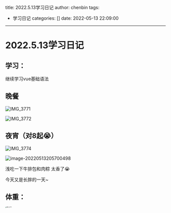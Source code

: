 title: 2022.5.13学习日记
author: chenbin
tags:
  - 学习日记
categories: []
date: 2022-05-13 22:09:00
---
# 2022.5.13学习日记

## 学习：

继续学习vue基础语法

## 晚餐

![IMG_3771](https://ypyun-cdn.u1n1.com/img/picgo/2022/05/13/20220513205616.JPG)

![IMG_3772](https://ypyun-cdn.u1n1.com/img/picgo/2022/05/13/20220513205617.JPG)

## 夜宵（对8起😭）

![IMG_3774](https://ypyun-cdn.u1n1.com/img/picgo/2022/05/13/20220513205652.jpeg)

![image-20220513205700498](https://ypyun-cdn.u1n1.com/img/picgo/2022/05/13/20220513205700.png)

浅吃一下牛排包和肉粽 太香了😭

今天又是长胖的一天~

## 体重：

<img src="https://ypyun-cdn.u1n1.com/img/picgo/2022/05/13/20220513220827.PNG" alt="IMG_3777" style="zoom:25%;" />